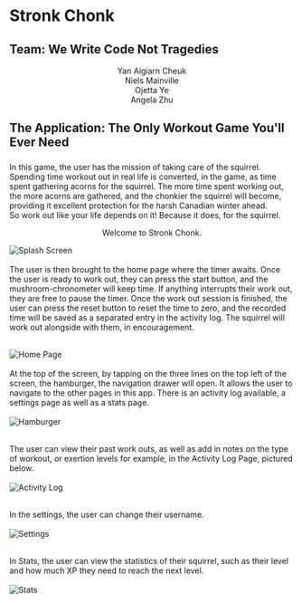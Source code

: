 # Stronk Chonk

## Team: We Write Code Not Tragedies <br/>
<p align=center> 
Yan Aigiarn Cheuk <br />
Niels Mainville <br />
Ojetta Ye <br />
Angela Zhu <br />
  </p>

## The Application: The Only Workout Game You'll Ever Need
### 
In this game, the user has the mission of taking care of the squirrel. Spending time workout out in real life is converted, in the game, as time spent gathering acorns for the squirrel. The more time spent working out, the more acorns are gathered, and the chonkier the squirrel will become, providing it excellent protection for the harsh Canadian winter ahead. <br/> 
So work out like your life depends on it! Because it does, for the squirrel. </br> 
<p align=center> 
  Welcome to Stronk Chonk. </br>
</p>

![Splash Screen](Documentation/SplashScreen.png) <br/>
<br/> 
The user is then brought to the home page where the timer awaits. Once the user is ready to work out, they can press the start button, and the mushroom-chronometer will 
keep time. If anything interrupts their work out, they are free to pause the timer. Once the work out session is finished, the user can press the reset button to reset the time to zero, and the recorded time will be saved as a separated entry in the activity log. The squirrel will work out alongside with them, in encouragement. <br/>
<br/>

![Home Page](Documentation/HomePage.png) <br/> 
<br/>
At the top of the screen, by tapping on the three lines on the top left of the screen, the hamburger, the navigation drawer will open. It allows the user 
to navigate to the other pages in this app. There is an activity log available, a settings page as well as a stats page. <br/> 
<br/>
![Hamburger](Documentation/Hamburger.png) <br/>
<br/>

The user can view their past work outs, as well as add in notes on the type of workout, or exertion levels for example, in the Activity Log Page, pictured below. <br/> <br/>
![Activity Log](Documentation/ActivityLog.png) <br/> <br/> 

In the settings, the user can change their username. <br/> <br/>
![Settings](Documentation/Settings.png) <br/> <br/> 

In Stats, the user can view the statistics of their squirrel, such as their level and how much XP they need to reach the next level. <br/> <br/>
![Stats](Documentation/Stats.png) <br/> <br/>




